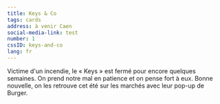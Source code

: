 ```yaml
---
title: Keys & Co
tags: cards
address: à venir Caen
social-media-link: test
number: 1
cssID: keys-and-co
lang: fr
---
```

Victime d'un incendie, le « Keys » est fermé pour encore quelques semaines. On prend notre mal en patience et on pense fort à eux. Bonne nouvelle, on les retrouve cet été sur les marchés avec leur pop-up de Burger.